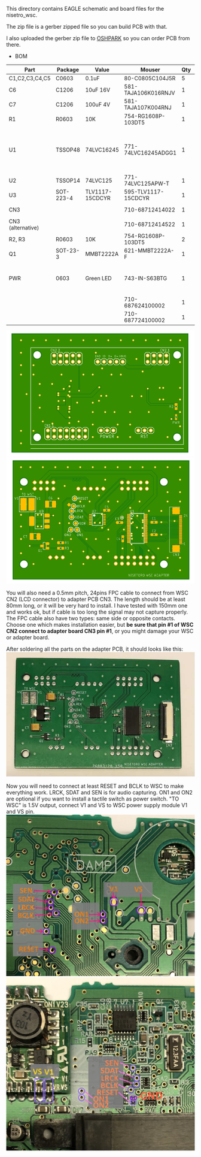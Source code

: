 This directory contains EAGLE schematic and board files for the nisetro_wsc.

The zip file is a gerber zipped file so you can build PCB with that.

I also uploaded the gerber zip file to [OSHPARK](https://oshpark.com/shared_projects/Dx4Vgzwm) so you can order PCB from there.

 - BOM

|Part|Package|Value|Mouser|Qty|Note
|--|--|--|--|--|--|
|C1,C2,C3,C4,C5|C0603|0.1uF|80-C0805C104J5R|5|MLCC
|C6|C1206|10uF 16V|581-TAJA106K016RNJV|1|Tantalum Capacitors
|C7|C1206|100uF 4V|581-TAJA107K004RNJ|1|Tantalum Capacitors
|R1|R0603|10K|754-RG1608P-103DT5|1|
|U1|TSSOP48|74LVC16245|771-74LVC16245ADGG1|1|595-SNLVTH16245ADGGR or other 74LVC16245A should also be ok, make sure that pin pitch is 0.5mm.
|U2|TSSOP14|74LVC125|771-74LVC125APW-T|1|
|U3|SOT-223-4|TLV1117-15CDCYR|595-TLV1117-15CDCYR|1|LDO for powering WSC (1.5V)
|CN3|||710-68712414022|1|FPC connector (Top contact)
|CN3 (alternative)|||710-68712414522|1|FPC connector (Bottom contact)
|R2, R3|R0603|10K|754-RG1608P-103DT5|2| Optional if you want to install LED
|Q1|SOT-23-3|MMBT2222A|621-MMBT2222A-F|1| Optional if you want to install LED
|PWR|0603|Green LED|743-IN-S63BTG|1| Optional if you want to install LED. You can also choose the color you like, but make sure package is 0603.
||||710-687624100002|1|FPC cable (Same Side Contacts)
||||710-687724100002|1|FPC cable (Opposite Side Contacts)

![PCB top](https://raw.githubusercontent.com/splash5/nisetro_wsc/main/eagle/nisetoro_wsc_adapter_v2_top.png)
![PCB bottom](https://raw.githubusercontent.com/splash5/nisetro_wsc/main/eagle/nisetoro_wsc_adapter_v2_bottom.png)

You will also need a 0.5mm pitch, 24pins FPC cable to connect from WSC CN2 (LCD connector) to adapter PCB CN3. The length should be at least 80mm long, or it will be very hard to install. I have tested with 150mm one and works ok, but if cable is too long the signal may not capture properly. The FPC cable also have two types: same side or opposite contacts. Choose one which makes installation easier, but **be sure that pin #1 of WSC CN2 connect to adapter board CN3 pin #1**, or you might damage your WSC or adapter board.

After soldering all the parts on the adapter PCB, it should looks like this:
![PCB finished](https://raw.githubusercontent.com/splash5/nisetro_wsc/main/eagle/pcb_completed.jpg)

Now you will need to connect at least RESET and BCLK to WSC to make everything work. LRCK, SDAT and SEN is for audio capturing. ON1 and ON2 are optional if you want to install a tactile switch as power switch. "TO WSC" is 1.5V output, connect V1 and VS to WSC power supply module V1 and VS pin.
![solder points top](https://raw.githubusercontent.com/splash5/nisetro_wsc/main/eagle/wsc_top.jpg)
![solder points bottom](https://raw.githubusercontent.com/splash5/nisetro_wsc/main/eagle/wsc_bottom.jpg)
